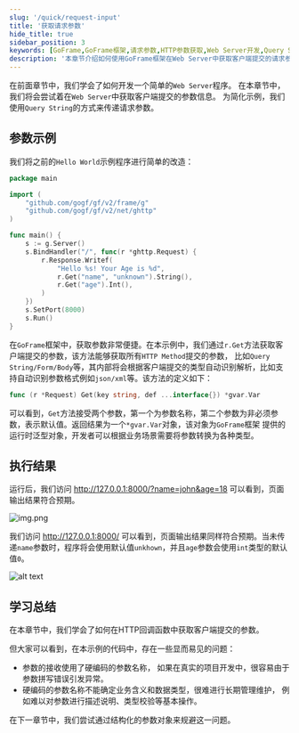 ```yaml
---
slug: '/quick/request-input'
title: '获取请求参数'
hide_title: true
sidebar_position: 3
keywords: [GoFrame,GoFrame框架,请求参数,HTTP参数获取,Web Server开发,Query String,HTTP方法,参数处理,ghttp,Go编程]
description: '本章节介绍如何使用GoFrame框架在Web Server中获取客户端提交的请求参数，重点讲解通过r.Get方法处理Query String、Form和Body等HTTP方法提交的参数。学习内容包括参数默认值处理及参数类型自动识别。通过示例代码详细展示如何在GoFrame中接收和处理参数，并对常见问题进行分析，为后续章节对参数对象的结构化处理奠定基础。'
---
```

在前面章节中，我们学会了如何开发一个简单的`Web Server`程序。
在本章节中，我们将会尝试着在`Web Server`中获取客户端提交的参数信息。
为简化示例，我们使用`Query String`的方式来传递请求参数。

## 参数示例

我们将之前的`Hello World`示例程序进行简单的改造：

```go title="main.go"
package main

import (
    "github.com/gogf/gf/v2/frame/g"
    "github.com/gogf/gf/v2/net/ghttp"
)

func main() {
    s := g.Server()
    s.BindHandler("/", func(r *ghttp.Request) {
        r.Response.Writef(
            "Hello %s! Your Age is %d",
            r.Get("name", "unknown").String(),
            r.Get("age").Int(),
        )
    })
    s.SetPort(8000)
    s.Run()
}
```
在`GoFrame`框架中，获取参数非常便捷。在本示例中，我们通过`r.Get`方法获取客户端提交的参数，该方法能够获取所有`HTTP Method`提交的参数，
比如`Query String/Form/Body`等，其内部将会根据客户端提交的类型自动识别解析，比如支持自动识别参数格式例如`json/xml`等。该方法的定义如下：
```go
func (r *Request) Get(key string, def ...interface{}) *gvar.Var
```
可以看到，`Get`方法接受两个参数，第一个为参数名称，第二个参数为非必须参数，表示默认值。返回结果为一个`*gvar.Var`对象，该对象为`GoFrame`框架
提供的运行时泛型对象，开发者可以根据业务场景需要将参数转换为各种类型。

## 执行结果

运行后，我们访问 http://127.0.0.1:8000/?name=john&age=18 可以看到，页面输出结果符合预期。

![img.png](img.png)

我们访问 http://127.0.0.1:8000/ 可以看到，页面输出结果同样符合预期。当未传递`name`参数时，程序将会使用默认值`unkhown`，并且`age`参数会使用`int`类型的默认值`0`。

![alt text](QQ_1730178667265.png)

## 学习总结

在本章节中，我们学会了如何在HTTP回调函数中获取客户端提交的参数。

但大家可以看到，在本示例的代码中，存在一些显而易见的问题：
- 参数的接收使用了硬编码的参数名称，
如果在真实的项目开发中，很容易由于参数拼写错误引发异常。
- 硬编码的参数名称不能确定业务含义和数据类型，很难进行长期管理维护，
例如难以对参数进行描述说明、类型校验等基本操作。

在下一章节中，我们尝试通过结构化的参数对象来规避这一问题。

